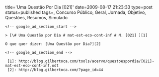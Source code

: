 title='Uma Questão Por Dia [021]'
date=2009-08-17 21:23:33
type=post
status=published
tags=, Concurso Público, Geral, Jornada, Objetivo, Questões, Resumos, Simulado
~~~~~~
<!-- google_ad_section_start -->

> [\# Uma Questão por Dia # mat-est-eco-cont-inf # N. [021] ][1]

O que quer dizer: [Uma Questão por Dia?][2]

<!-- google_ad_section_end -->

 [1]: http://blog.gilbertoca.com/tools/acervo/questoespordia/[021]-mat-est-eco-cont-inf.odt
 [2]: http://blog.gilbertoca.com/?page_id=44